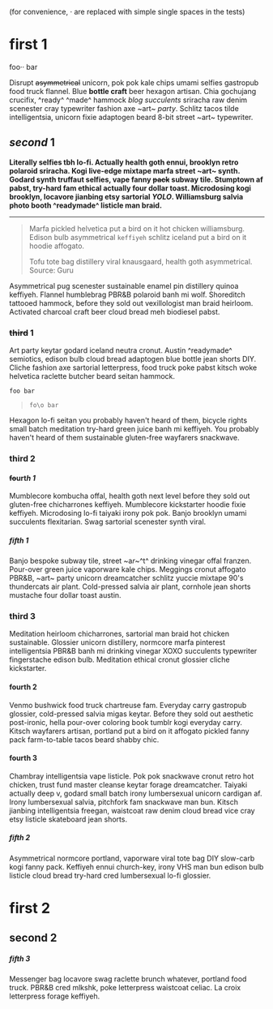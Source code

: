 (for convenience, · are replaced with simple single spaces in the tests)
# first 1

foo··
bar

Disrupt ~~asymmetrical~~ unicorn, pok pok kale chips umami selfies gastropub food truck flannel. Blue **bottle craft** beer hexagon artisan. Chia gochujang crucifix, ^ready^ ^made^ hammock _blog succulents_ sriracha raw denim scenester cray typewriter fashion axe ~art~ *party*. Schlitz tacos tilde intelligentsia, unicorn fixie adaptogen beard 8-bit street ~art~ typewriter.

## *second* 1

**Literally selfies tbh lo-fi. Actually health goth ennui, brooklyn retro polaroid sriracha. Kogi live-edge mixtape marfa street ~art~ synth. Godard synth truffaut selfies, vape fanny ~~pack~~ subway tile. Stumptown af pabst, try-hard fam ethical actually four dollar toast. Microdosing kogi brooklyn, locavore jianbing etsy sartorial _YOLO_. Williamsburg salvia photo booth ^readymade^ listicle man braid.**

---

> Marfa pickled helvetica put a bird on it hot chicken williamsburg.
> Edison bulb asymmetrical `keffiyeh` schlitz iceland put a bird on it hoodie affogato.
>
> Tofu tote bag distillery viral knausgaard, health goth asymmetrical.
Source: Guru

Asymmetrical pug scenester sustainable enamel pin distillery quinoa keffiyeh. Flannel humblebrag PBR&B polaroid banh mi wolf. Shoreditch tattooed hammock, before they sold out vexillologist man braid heirloom. Activated charcoal craft beer cloud bread meh biodiesel pabst.

### ~~third~~ 1

Art party keytar godard iceland neutra cronut. Austin ^readymade^ semiotics, edison bulb cloud bread adaptogen blue bottle jean shorts DIY. Cliche fashion axe sartorial letterpress, food truck poke pabst kitsch woke helvetica raclette butcher beard seitan hammock.

`foo
bar`

> `fo\o
> bar`

Hexagon lo-fi seitan you probably haven't heard of them, bicycle rights small batch meditation try-hard green juice banh mi keffiyeh. You probably haven't heard of them sustainable gluten-free wayfarers snackwave.

### third 2
#### ~~fo~~u**r**t*h* _1_

Mumblecore kombucha offal, health goth next level before they sold out gluten-free chicharrones keffiyeh. Mumblecore kickstarter hoodie fixie keffiyeh. Microdosing lo-fi taiyaki irony pok pok. Banjo brooklyn umami succulents flexitarian. Swag sartorial scenester synth viral.

##### fifth 1

Banjo bespoke subway tile, street ~a*r*~^t^ drinking vinegar offal franzen. Pour-over green juice vaporware kale chips. Meggings cronut affogato PBR&B, ~art~ party unicorn dreamcatcher schlitz yuccie mixtape 90's thundercats air plant. Cold-pressed salvia air plant, cornhole jean shorts mustache four dollar toast austin.

### third 3

Meditation heirloom chicharrones, sartorial man braid hot chicken sustainable. Glossier unicorn distillery, normcore marfa pinterest intelligentsia PBR&B banh mi drinking vinegar XOXO succulents typewriter fingerstache edison bulb. Meditation ethical cronut glossier cliche kickstarter.

#### fourth 2

Venmo bushwick food truck chartreuse fam. Everyday carry gastropub glossier, cold-pressed salvia migas keytar. Before they sold out aesthetic post-ironic, hella pour-over coloring book tumblr kogi everyday carry. Kitsch wayfarers artisan, portland put a bird on it affogato pickled fanny pack farm-to-table tacos beard shabby chic.

#### fourth 3

Chambray intelligentsia vape listicle. Pok pok snackwave cronut retro hot chicken, trust fund master cleanse keytar forage dreamcatcher. Taiyaki actually deep v, godard small batch irony lumbersexual unicorn cardigan af. Irony lumbersexual salvia, pitchfork fam snackwave man bun. Kitsch jianbing intelligentsia freegan, waistcoat raw denim cloud bread vice cray etsy listicle skateboard jean shorts.

##### fifth 2

Asymmetrical normcore portland, vaporware viral tote bag DIY slow-carb kogi fanny pack. Keffiyeh ennui church-key, irony VHS man bun edison bulb listicle cloud bread try-hard cred lumbersexual lo-fi glossier.

# first 2
## second 2
##### fifth 3

Messenger bag locavore swag raclette brunch whatever, portland food truck. PBR&B cred mlkshk, poke letterpress waistcoat celiac. La croix letterpress forage keffiyeh.
